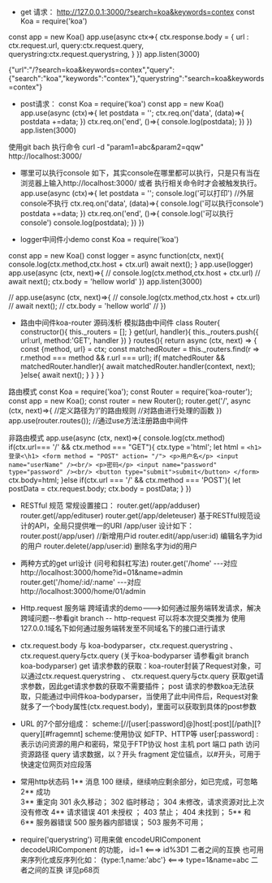 - get 请求：
http://127.0.0.1:3000/?search=koa&keywords=contex
const Koa = require('koa')

const app = new Koa()
app.use(async ctx=>{
  ctx.response.body = {
    url : ctx.request.url,
    query:ctx.request.query,
    querystring:ctx.request.querystring,
  }
})
app.listen(3000)

{"url":"/?search=koa&keywords=contex","query":{"search":"koa","keywords":"contex"},"querystring":"search=koa&keywords=contex"}

- post请求：
const Koa = require('koa')
const app = new Koa()
app.use(async (ctx)=>{
  let postdata = '';
  ctx.req.on('data', (data)=>{
    postdata +=data;
  })
  ctx.req.on('end', ()=>{
    console.log(postdata);
  })
})
app.listen(3000)

使用git bach 执行命令 curl -d "param1=abc&param2=qqw" http://localhost:3000/

- 哪里可以执行console
如下，其实console在哪里都可以执行，只是只有当在浏览器上输入http://localhost:3000/ 或者 执行相关命令时才会被触发执行。
app.use(async (ctx)=>{
  let postdata = '';
  console.log('可以打印') //外层console不执行
  ctx.req.on('data', (data)=>{
      console.log('可以执行console')
    postdata +=data;
  })
  ctx.req.on('end', ()=>{
      console.log('可以执行console')
    console.log(postdata);
  })
})

- logger中间件小demo
const Koa = require('koa')

const app = new Koa()
const logger = async function(ctx, next){
  console.log(ctx.method,ctx.host + ctx.url)
  await next();
}
app.use(logger)
app.use(async (ctx, next)=>{
  // console.log(ctx.method,ctx.host + ctx.url)
  // await next();
  ctx.body = 'hellow world'
})
app.listen(3000)

// app.use(async (ctx, next)=>{
//   console.log(ctx.method,ctx.host + ctx.url)
//   await next();
//   ctx.body = 'hellow world'
// })


- 路由中间件koa-router 源码浅析
模拟路由中间件
class Router{
  constructor(){
    this._routers = [];
  }
  get(url, handler){
    this._routers.push({
      url:url,
      method:'GET',
      handler
    })
  }
  routes(){
    return async (ctx, next) => {
      const {method, url} = ctx;
      const matchedRouter = this._routers.find(r => r.method === method && r.url === url);
      if( matchedRouter &&
        matchedRouter.handler){
          await matchedRouter.handler(context, next);
        }else{
          await next();
        }
    }
  }
}

路由模式
const Koa = require('koa');
const Router = require('koa-router');
const app = new Koa();
const router = new Router();
router.get('/', async (ctx, next)=>{ //定义路径为‘/’的路由规则
                                    //对路由进行处理的函数
})
app.use(router.routes()); //通过use方法注册路由中间件

非路由模式
app.use(async (ctx, next)=>{
  console.log(ctx.method)
  if(ctx.url=== '/' && ctx.method === "GET"){
    ctx.type ='html';
    let html = `
    <h1>登录<\h1>
    <form method = "POST" action= "/">
    <p>用户名</p>
    <input name="userName" /><br/>
    <p>密码</p>
    <input name="password" type="password" /><br/>
    <button type="submit">submit</button>
    </form>
    `
    ctx.body=html;
  }else if(ctx.url === '/' && ctx.method === 'POST'){
    let postData = ctx.request.body;
    ctx.body = postData;
  }
})

- RESTful 规范
常规设置接口：
router.get(/app/adduser)
router.get(/app/edituser)
router.get(/app/deleteuser)
基于RESTful规范设计的API，全局只提供唯一的URI /app/user
设计如下：
router.post(/app/user) //新增用户id
router.edit(/app/user:id) 编辑名字为id的用户
router.delete(/app/user:id) 删除名字为id的用户

- 两种方式的get url设计 (问号和斜杠写法)
router.get('/home'  ---对应 http://localhost:3000/home?id=01&name=admin
router.get('/home/:id/:name'  ---对应 http://localhost:3000/home/01/admin

- Http.request 服务端 跨域请求的demo--->如何通过服务端转发请求，解决跨域问题--参看git branch -- http-request
可以将本次提交类推为 使用127.0.0.1域名下如何通过服务端转发至不同域名下的接口进行请求

- ctx.request.body 与 koa-bodyparser，ctx.request.querystring 、 ctx.request.query与ctx.query 
(关于koa-bodyparser 请参看git branch koa-bodyparser)
get 请求参数的获取：koa-router封装了Request对象，可以通过ctx.request.querystring 、 ctx.request.query与ctx.query 获取get请求参数，因此get请求参数的获取不需要插件；
post 请求的参数koa无法获取，只能通过中间件koa-bodyparser，当使用了此中间件后，Request对象就多了一个body属性(ctx.request.body)，里面可以获取到具体的post参数

- URL 的7个部分组成：
scheme:[//[user[:password]@]host[:post][/path][?query][#fragemnt]
scheme:使用协议 如FTP、HTTP等
user[:password] : 表示访问资源的用户和密码，常见于FTP协议
host 主机
port 端口
path 访问资源路径
query 请求数据，以？开头
fragment 定位锚点，以#开头，可用于快速定位网页对应段落

- 常用http状态码
1** 消息   100 继续，继续响应剩余部分，如已完成，可忽略
2** 成功   
3** 重定向  301 永久移动； 302 临时移动； 304 未修改，请求资源对比上次没有修改
4** 请求错误 401 未授权 ； 403 禁止； 404 未找到；
5** 和 6** 服务器错误  500 服务器内部错误； 503 服务不可用；

- require('querystring')
可用来做 encodeURIComponent decodeURIComponent 的功能，
id=1 <===> id%3D1  二者之间的互换
也可用来序列化或反序列化如：
{type:1,name:'abc'}  <===> type=1&name=abc  二者之间的互换
详见p68页
